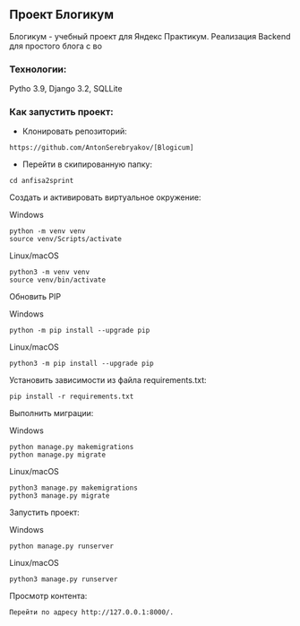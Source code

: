 ## Проект Блогикум

Блогикум - учебный проект для Яндекс Практикум. Реализация Backend для простого блога с во

### Технологии:

Pytho 3.9, Django 3.2, SQLLite

### Как запустить проект:

- Клонировать репозиторий:
```
https://github.com/AntonSerebryakov/[Blogicum]
```

- Перейти в скипированную папку:

```
cd anfisa2sprint
```

Cоздать и активировать виртуальное окружение:

Windows
```
python -m venv venv
source venv/Scripts/activate
```
Linux/macOS
```
python3 -m venv venv
source venv/bin/activate
```

Обновить PIP

Windows
```
python -m pip install --upgrade pip
```
Linux/macOS
```
python3 -m pip install --upgrade pip
```

Установить зависимости из файла requirements.txt:

```
pip install -r requirements.txt
```

Выполнить миграции:

Windows
```
python manage.py makemigrations
python manage.py migrate
```

Linux/macOS
```
python3 manage.py makemigrations
python3 manage.py migrate
```

Запустить проект:

Windows
```
python manage.py runserver
```

Linux/macOS
```
python3 manage.py runserver
```

Просмотр контента:

```
Перейти по адресу http://127.0.0.1:8000/.
```
